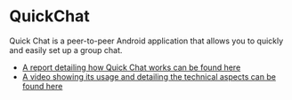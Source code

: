 # QuickChat

Quick Chat is a peer-to-peer Android application that allows you to quickly and easily set up a group chat.

* [A report detailing how Quick Chat works can be found here](https://docs.google.com/document/d/11SVdAz-J7DOWS-EbKrr3HHpymwxoYvYHyOfQSNIufdw/edit?usp=sharing)
* [A video showing its usage and detailing the technical aspects can be found here](https://www.youtube.com/watch?v=w3gl0Mtqiwk)
